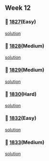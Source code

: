## Week 12
####
### 👀 [1827](https://leetcode.com/problemset/all/?search=1827&page=1)(Easy)
####
[solution]()
####
### 👀 [1828](https://leetcode.com/problemset/all/?search=1828&page=1)(Medium)
####
[solution]()
####
### 👀 [1829](https://leetcode.com/problemset/all/?search=1829&page=1)(Medium)
####
[solution]()
####
### 👀 [1830](https://leetcode.com/problemset/all/?search=1830&page=1)(Hard)
####
[solution]()
####
### 👀 [1832](https://leetcode.com/problemset/all/?search=1832&page=1)(Easy)
####
[solution]()
####
### 👀 [1833](https://leetcode.com/problemset/all/?search=1833&page=1)(Medium)
####
[solution]()
####
